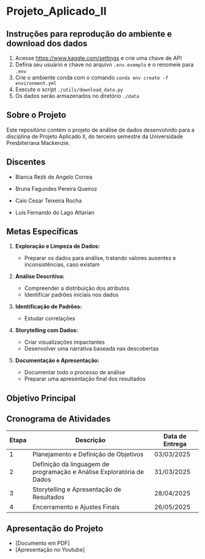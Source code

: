 # Projeto_Aplicado_II

## Instruções para reprodução do ambiente e download dos dados

1. Acesse <https://www.kaggle.com/settings> e crie uma chave de API
2. Defina seu usuário e chave no arquivo `.env.exemplo` e o renomeie para `.env`
3. Crie o ambiente conda com o comando  `conda env create -f environment.yml`
4. Execute o script `./utils/download_data.py`
5. Os dados serão armazenados no diretório `./data`

## Sobre o Projeto

Este repositório contém o projeto de análise de dados desenvolvido para
a disciplina de Projeto Aplicado II, do terceiro semestre da
Universidade Presbiteriana Mackenzie.

## Discentes

- Bianca Rezk de Angelo Correa

- Bruna Fagundes Pereira Queiroz

- Caio Cesar Teixeira Rocha

- Luís Fernando do Lago Attarian

## Metas Específicas

1. **Exploração e Limpeza de Dados:**
   - Preparar os dados para análise, tratando valores ausentes e inconsistências, caso existam

2. **Análise Descritiva:**
   - Compreender a distribuição dos atributos
   - Identificar padrões iniciais nos dados

3. **Identificação de Padrões:**
   - Estudar correlações

4. **Storytelling com Dados:**
   - Criar visualizações impactantes
   - Desenvolver uma narrativa baseada nas descobertas

5. **Documentação e Apresentação:**
   - Documentar todo o processo de análise
   - Preparar uma apresentação final dos resultados

## Objetivo Principal

## Cronograma de Atividades

| Etapa | Descrição | Data de Entrega |
|-------|-----------|-----------------|
| 1 | Planejamento e Definição de Objetivos | 03/03/2025|
| 2 | Definição da linguagem de programação e Análise Exploratória de Dados | 31/03/2025 |
| 3 | Storytelling e Apresentação de Resultados | 28/04/2025 |
| 4 | Encerramento e Ajustes Finais | 26/05/2025 |

## Apresentação do Projeto

- [Documento em PDF]
- [Apresentação no Youtube]
